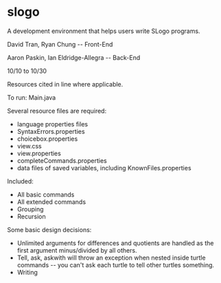 # slogo

A development environment that helps users write SLogo programs.

David Tran, Ryan Chung -- Front-End

Aaron Paskin, Ian Eldridge-Allegra -- Back-End

10/10 to 10/30

Resources cited in line where applicable. 

To run: Main.java

Several resource files are required: 
* language properties files
* SyntaxErrors.properties
* choicebox.properties
* view.css
* view.properties
* completeCommands.properties
* data files of saved variables, including KnownFiles.properties

Included:
* All basic commands
* All extended commands
* Grouping
* Recursion

Some basic design decisions:
* Unlimited arguments for differences and quotients are handled as the first argument minus/divided by all others.
* Tell, ask, askwith will throw an exception when nested inside turtle commands -- you can't ask each turtle to tell other turtles something. 
* Writing 
